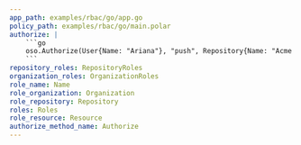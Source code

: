 ```yaml
---
app_path: examples/rbac/go/app.go
policy_path: examples/rbac/go/main.polar
authorize: |
    ```go
    oso.Authorize(User{Name: "Ariana"}, "push", Repository{Name: "Acme App"})
    ```
repository_roles: RepositoryRoles
organization_roles: OrganizationRoles
role_name: Name
role_organization: Organization
role_repository: Repository
roles: Roles
role_resource: Resource
authorize_method_name: Authorize
---
```

